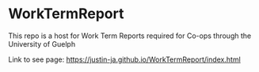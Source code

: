 # WorkTermReport
This repo is a host for Work Term Reports required for Co-ops through the University of Guelph

Link to see page: https://justin-ja.github.io/WorkTermReport/index.html
